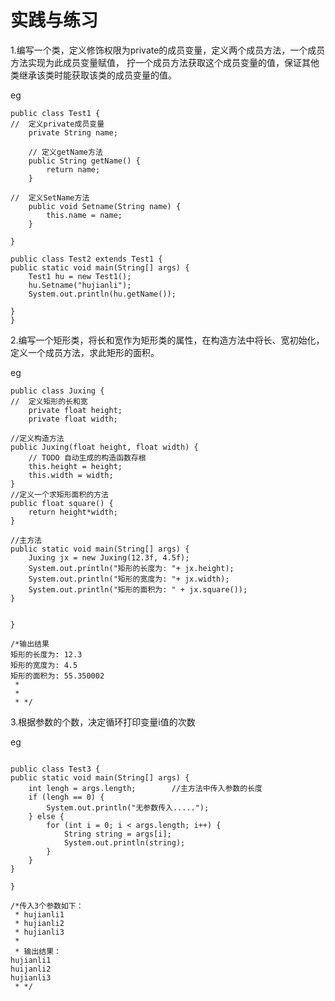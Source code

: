 # 实践与练习
1.编写一个类，定义修饰权限为private的成员变量，定义两个成员方法，一个成员方法实现为此成员变量赋值，
拧一个成员方法获取这个成员变量的值，保证其他类继承该类时能获取该类的成员变量的值。


eg
``` 
public class Test1 {
//	定义private成员变量
	private String name;

	// 定义getName方法
	public String getName() {
		return name;
	}

//	定义SetName方法
	public void Setname(String name) {
		this.name = name;
	}

}
```

``` 
public class Test2 extends Test1 {
public static void main(String[] args) {
	Test1 hu = new Test1();
	hu.Setname("hujianli");
	System.out.println(hu.getName());
	
}
}
```



2.编写一个矩形类，将长和宽作为矩形类的属性，在构造方法中将长、宽初始化，
定义一个成员方法，求此矩形的面积。

eg


```
public class Juxing {
//	定义矩形的长和宽
	private float height;
	private float width;
	
//定义构造方法	
public Juxing(float height, float width) {
	// TODO 自动生成的构造函数存根
	this.height = height;
	this.width = width;
}	
//定义一个求矩形面积的方法
public float square() {
	return height*width;
}	

//主方法
public static void main(String[] args) {
	Juxing jx = new Juxing(12.3f, 4.5f);
	System.out.println("矩形的长度为: "+ jx.height);
	System.out.println("矩形的宽度为: "+ jx.width);
	System.out.println("矩形的面积为: " + jx.square());
}


}

/*输出结果
矩形的长度为: 12.3
矩形的宽度为: 4.5
矩形的面积为: 55.350002
 * 
 * 
 * */
```


3.根据参数的个数，决定循环打印变量i值的次数

eg

``` 

public class Test3 {
public static void main(String[] args) {
	int lengh = args.length;		//主方法中传入参数的长度
	if (lengh == 0) {
		System.out.println("无参数传入.....");
	} else {
		for (int i = 0; i < args.length; i++) {
			String string = args[i];
			System.out.println(string);
		}
	}
}

}

/*传入3个参数如下：
 * hujianli1
 * hujianli2
 * hujianli3
 * 
 * 输出结果：
hujianli1
huijanli2
hujianli3
 * */
```